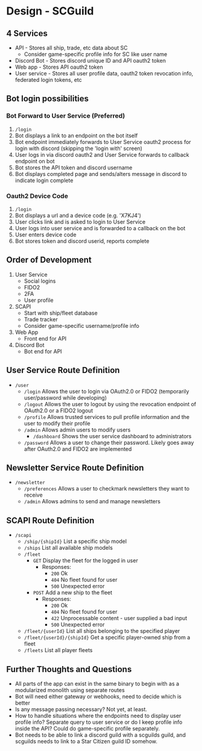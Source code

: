 # Design - SCGuild

## 4 Services

* API - Stores all ship, trade, etc data about SC
  * Consider game-specific profile info for SC like user name
* Discord Bot - Stores discord unique ID and API oauth2 token
* Web app - Stores API oauth2 token
* User service - Stores all user profile data, oauth2 token revocation info, federated login tokens, etc

## Bot login possibilities

### Bot Forward to User Service (Preferred)

1. `/login`
2. Bot displays a link to an endpoint on the bot itself
3. Bot endpoint immediately forwards to User Service oauth2 process for login with discord (skipping the 'login with' screen)
4. User logs in via discord oauth2 and User Service forwards to callback endpoint on bot
5. Bot stores the API token and discord username
6. Bot displays completed page and sends/alters message in discord to indicate login complete

### Oauth2 Device Code

1. `/login`
2. Bot displays a url and a device code (e.g. 'X7KJ4')
3. User clicks link and is asked to login to User Service
4. User logs into user service and is forwarded to a callback on the bot
5. User enters device code
6. Bot stores token and discord userid, reports complete

## Order of Development

1. User Service
    * Social logins
    * FIDO2
    * 2FA
    * User profile
2. SCAPI
    * Start with ship/fleet database
    * Trade tracker
    * Consider game-specific username/profile info
3. Web App
    * Front end for API
4. Discord Bot
    * Bot end for API

## User Service Route Definition

* `/user`
  * `/login` Allows the user to login via OAuth2.0 or FIDO2 (temporarily user/password while developing)
  * `/logout` Allows the user to logout by using the revocation endpoint of OAuth2.0 or a FIDO2 logout
  * `/profile` Allows trusted services to pull profile information and the user to modify their profile
  * `/admin` Allows admin users to modify users
    * `/dashboard` Shows the user service dashboard to administrators
  * `/password` Allows a user to change their password. Likely goes away after OAuth2.0 and FIDO2 are implemented

## Newsletter Service Route Definition

* `/newsletter`
  * `/preferences` Allows a user to checkmark newsletters they want to receive
  * `/admin` Allows admins to send and manage newsletters

## SCAPI Route Definition

* `/scapi`
  * `/ship/{shipId}` List a specific ship model
  * `/ships` List all available ship models
  * `/fleet`
    * `GET` Display the fleet for the logged in user
      * Responses:
        * `200` Ok
        * `404` No fleet found for user
        * `500` Unexpected error
    * `POST` Add a new ship to the fleet
      * Responses:
        * `200` Ok
        * `404` No fleet found for user
        * `422` Unprocessable content - user supplied a bad input
        * `500` Unexpected error
  * `/fleet/{userId}` List all ships belonging to the specified player
  * `/fleet/{userId}/{shipId}` Get a specific player-owned ship from a fleet
  * `/fleets` List all player fleets

## Further Thoughts and Questions

* All parts of the app can exist in the same binary to begin with as a modularized monolith using separate routes
* Bot will need either gateway or webhooks, need to decide which is better
* Is any message passing necessary? Not yet, at least.
* How to handle situations where the endpoints need to display user profile info? Separate query to user service or do I keep profile info inside the API? Could do game-specific profile separately.
* Bot needs to be able to link a discord guild with a scguilds guild, and scguilds needs to link to a Star Citizen guild ID somehow.
